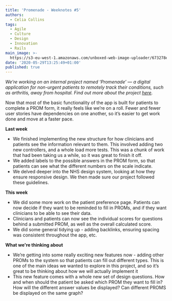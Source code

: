 ```yaml
---
title: 'Promenade - Weeknotes #5'
authors:
  - Celia Collins
tags:
  - Agile
  - Culture
  - Design
  - Innovation
  - Rails
main_image: >-
  https://s3-eu-west-1.amazonaws.com/unboxed-web-image-uploader/673278ed3d52fc68845ae9d092a0f853.png
date: '2020-05-29T13:25:49+01:00'
published: true
---
```

*We’re working on an internal project named ‘Promenade’ — a digital application for non-urgent patients to remotely track their conditions, such as arthritis, away from hospital. Find out more about the project [here](https://unboxed.co/blog/using-patient-reported-outcome-measures-proms-to-keep-patients-safe/).*

Now that most of the basic functionality of the app is built for patients to complete a PROM form, it really feels like we’re on a roll. Fewer and fewer user stories have dependencies on one another, so it’s easier to get work done and move at a faster pace.  

**Last week**

* We finished implementing the new structure for how clinicians and patients see the information relevant to them. This involved adding two new controllers, and a whole load more tests. This was a chunk of work that had been taking us a while, so it was great to finish it off.
* We added labels to the possible answers in the PROM form, so that patients can see what the different numbers on the scale indicate. 
* We delved deeper into the NHS design system, looking at how they ensure responsive design. We then made sure our project followed these guidelines. 

**This week**

* We did some more work on the patient preference page. Patients can now decide if they want to be reminded to fill in PROMs, and if they want clinicians to be able to see their data. 
* Clinicians and patients can now see the individual scores for questions behind a submitted PROM, as well as the overall calculated score.
* We did some general tidying up - adding backlinks, ensuring spacing was consistent throughout the app, etc. 

**What we're thinking about**

* We’re getting into some really exciting new features now - adding other PROMs to the system so that patients can fill out different types. This is one of the main ideas we wanted to explore in this project, and so it’s great to be thinking about how we will actually implement it
* This new feature comes with a whole new set of design questions. How and when should the patient be asked which PROM they want to fill in? How will the different answer values be displayed? Can different PROMS be displayed on the same graph?
